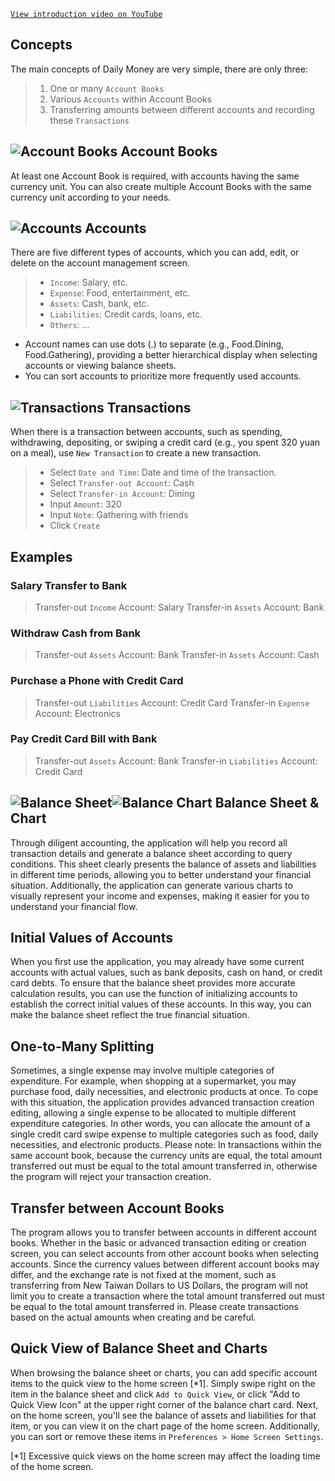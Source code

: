 
[`View introduction video on YouTube`](https://youtu.be/uN3GkA_Afuw)

## Concepts

The main concepts of Daily Money are very simple, there are only three:

> 1. One or many `Account Books`
> 2. Various `Accounts` within Account Books
> 3. Transferring amounts between different accounts and recording these `Transactions`

## ![Account Books](icon:///notebook-multiple) Account Books

At least one Account Book is required, with accounts having the same currency unit. You can also create multiple Account Books with the same currency unit according to your needs.

## ![Accounts](icon:///bookmark-multiple) Accounts

There are five different types of accounts, which you can add, edit, or delete on the account management screen.

> - `Income`: Salary, etc.
> - `Expense`: Food, entertainment, etc.
> - `Assets`: Cash, bank, etc.
> - `Liabilities`: Credit cards, loans, etc.
> - `Others`: ...

* Account names can use dots (.) to separate (e.g., Food.Dining, Food.Gathering), providing a better hierarchical display when selecting accounts or viewing balance sheets.
* You can sort accounts to prioritize more frequently used accounts.

## ![Transactions](icon:///receipt) Transactions 

When there is a transaction between accounts, such as spending, withdrawing, depositing, or swiping a credit card (e.g., you spent 320 yuan on a meal), use `New Transaction` to create a new transaction.
> - Select `Date and Time`: Date and time of the transaction.
> - Select `Transfer-out Account`: Cash
> - Select `Transfer-in Account`: Dining
> - Input `Amount`: 320
> - Input `Note`: Gathering with friends
> - Click `Create`

## Examples

### Salary Transfer to Bank

> Transfer-out `Income` Account: Salary
> Transfer-in `Assets` Account: Bank

### Withdraw Cash from Bank

> Transfer-out `Assets` Account: Bank
> Transfer-in `Assets` Account: Cash

### Purchase a Phone with Credit Card

> Transfer-out `Liabilities` Account: Credit Card
> Transfer-in `Expense` Account: Electronics

### Pay Credit Card Bill with Bank

> Transfer-out `Assets` Account: Bank 
> Transfer-in `Liabilities` Account: Credit Card

## ![Balance Sheet](icon:///scale-balance)![Balance Chart](icon:///chart-pie) Balance Sheet & Chart

Through diligent accounting, the application will help you record all transaction details and generate a balance sheet according to query conditions. This sheet clearly presents the balance of assets and liabilities in different time periods, allowing you to better understand your financial situation. Additionally, the application can generate various charts to visually represent your income and expenses, making it easier for you to understand your financial flow.

## Initial Values of Accounts

When you first use the application, you may already have some current accounts with actual values, such as bank deposits, cash on hand, or credit card debts. To ensure that the balance sheet provides more accurate calculation results, you can use the function of initializing accounts to establish the correct initial values of these accounts. In this way, you can make the balance sheet reflect the true financial situation.

## One-to-Many Splitting

Sometimes, a single expense may involve multiple categories of expenditure. For example, when shopping at a supermarket, you may purchase food, daily necessities, and electronic products at once. To cope with this situation, the application provides advanced transaction creation editing, allowing a single expense to be allocated to multiple different expenditure categories. In other words, you can allocate the amount of a single credit card swipe expense to multiple categories such as food, daily necessities, and electronic products. Please note: In transactions within the same account book, because the currency units are equal, the total amount transferred out must be equal to the total amount transferred in, otherwise the program will reject your transaction creation.

## Transfer between Account Books

The program allows you to transfer between accounts in different account books. Whether in the basic or advanced transaction editing or creation screen, you can select accounts from other account books when selecting accounts. Since the currency values between different account books may differ, and the exchange rate is not fixed at the moment, such as transferring from New Taiwan Dollars to US Dollars, the program will not limit you to create a transaction where the total amount transferred out must be equal to the total amount transferred in. Please create transactions based on the actual amounts when creating and be careful.

## Quick View of Balance Sheet and Charts

When browsing the balance sheet or charts, you can add specific account items to the quick view to the home screen [*1]. Simply swipe right on the item in the balance sheet and click `Add to Quick View`, or click "Add to Quick View Icon" at the upper right corner of the balance chart card. Next, on the home screen, you'll see the balance of assets and liabilities for that item, or you can view it on the chart page of the home screen. Additionally, you can sort or remove these items in `Preferences > Home Screen Settings`.

[*1] Excessive quick views on the home screen may affect the loading time of the home screen.